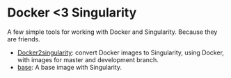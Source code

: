 # Docker <3 Singularity

A few simple tools for working with Docker and Singularity. Because they are friends.

 - [Docker2singularity](docker2singularity): convert Docker images to Singularity, using Docker, with images for master and development branch.
 - [base](base): A base image with Singularity.
